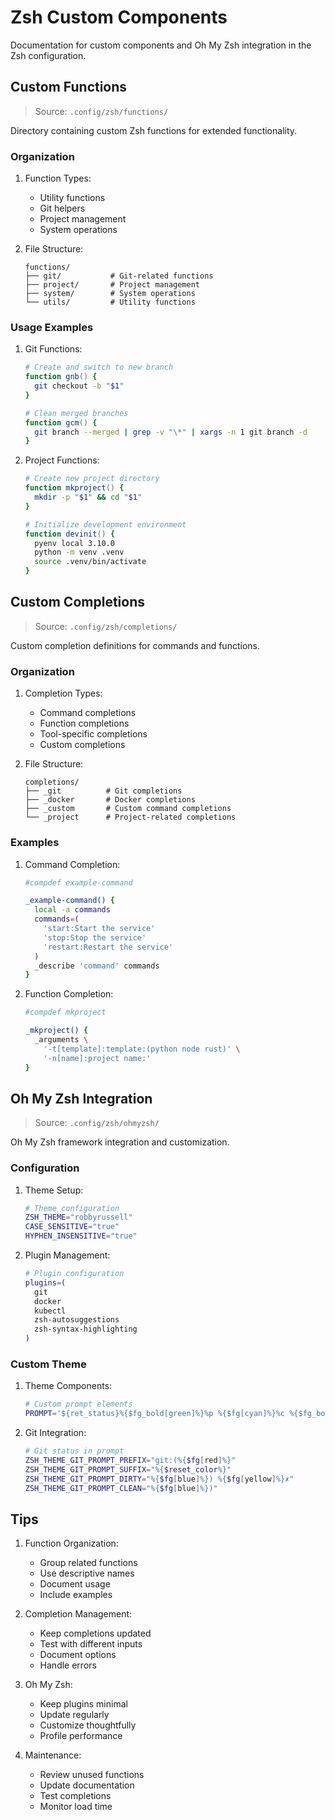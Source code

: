 # Zsh Custom Components

Documentation for custom components and Oh My Zsh integration in the Zsh configuration.

## Custom Functions

> Source: `.config/zsh/functions/`

Directory containing custom Zsh functions for extended functionality.

### Organization

1. Function Types:
   - Utility functions
   - Git helpers
   - Project management
   - System operations

2. File Structure:
   ```
   functions/
   ├── git/           # Git-related functions
   ├── project/       # Project management
   ├── system/        # System operations
   └── utils/         # Utility functions
   ```

### Usage Examples

1. Git Functions:
   ```zsh
   # Create and switch to new branch
   function gnb() {
     git checkout -b "$1"
   }
   
   # Clean merged branches
   function gcm() {
     git branch --merged | grep -v "\*" | xargs -n 1 git branch -d
   }
   ```

2. Project Functions:
   ```zsh
   # Create new project directory
   function mkproject() {
     mkdir -p "$1" && cd "$1"
   }
   
   # Initialize development environment
   function devinit() {
     pyenv local 3.10.0
     python -m venv .venv
     source .venv/bin/activate
   }
   ```

## Custom Completions

> Source: `.config/zsh/completions/`

Custom completion definitions for commands and functions.

### Organization

1. Completion Types:
   - Command completions
   - Function completions
   - Tool-specific completions
   - Custom completions

2. File Structure:
   ```
   completions/
   ├── _git          # Git completions
   ├── _docker       # Docker completions
   ├── _custom       # Custom command completions
   └── _project      # Project-related completions
   ```

### Examples

1. Command Completion:
   ```zsh
   #compdef example-command
   
   _example-command() {
     local -a commands
     commands=(
       'start:Start the service'
       'stop:Stop the service'
       'restart:Restart the service'
     )
     _describe 'command' commands
   }
   ```

2. Function Completion:
   ```zsh
   #compdef mkproject
   
   _mkproject() {
     _arguments \
       '-t[template]:template:(python node rust)' \
       '-n[name]:project name:'
   }
   ```

## Oh My Zsh Integration

> Source: `.config/zsh/ohmyzsh/`

Oh My Zsh framework integration and customization.

### Configuration

1. Theme Setup:
   ```zsh
   # Theme configuration
   ZSH_THEME="robbyrussell"
   CASE_SENSITIVE="true"
   HYPHEN_INSENSITIVE="true"
   ```

2. Plugin Management:
   ```zsh
   # Plugin configuration
   plugins=(
     git
     docker
     kubectl
     zsh-autosuggestions
     zsh-syntax-highlighting
   )
   ```

### Custom Theme

1. Theme Components:
   ```zsh
   # Custom prompt elements
   PROMPT='${ret_status}%{$fg_bold[green]%}%p %{$fg[cyan]%}%c %{$fg_bold[blue]%}$(git_prompt_info)%{$fg_bold[blue]%}% %{$reset_color%}'
   ```

2. Git Integration:
   ```zsh
   # Git status in prompt
   ZSH_THEME_GIT_PROMPT_PREFIX="git:(%{$fg[red]%}"
   ZSH_THEME_GIT_PROMPT_SUFFIX="%{$reset_color%}"
   ZSH_THEME_GIT_PROMPT_DIRTY="%{$fg[blue]%}) %{$fg[yellow]%}✗"
   ZSH_THEME_GIT_PROMPT_CLEAN="%{$fg[blue]%})"
   ```

## Tips

1. Function Organization:
   - Group related functions
   - Use descriptive names
   - Document usage
   - Include examples

2. Completion Management:
   - Keep completions updated
   - Test with different inputs
   - Document options
   - Handle errors

3. Oh My Zsh:
   - Keep plugins minimal
   - Update regularly
   - Customize thoughtfully
   - Profile performance

4. Maintenance:
   - Review unused functions
   - Update documentation
   - Test completions
   - Monitor load time 